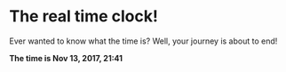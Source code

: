 # The real time clock!

Ever wanted to know what the time is? Well, your journey is about to end!

**The time is Nov 13, 2017, 21:41**